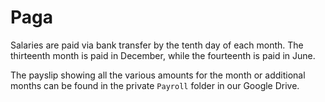 # Paga

Salaries are paid via bank transfer by the tenth day of each month. The thirteenth month is paid in
December, while the fourteenth is paid in June.

The payslip showing all the various amounts for the month or additional months can be found in the
private `Payroll` folder in our Google Drive.
